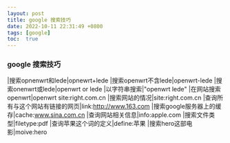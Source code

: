 ```yaml
---
layout: post
title: google 搜索技巧
date: 2022-10-11 22:31:49 +0800
tags: [google]
toc:  true
---
```


### google 搜索技巧

|搜索opnenwrt和lede|opnewrt+lede
|搜索openwrt不含lede|openwrt-lede
|搜索onenwrt或lede|openwrt or lede
|以字符串搜索|"openwrt lede"
|在网站搜索openwrt|openwrt site:right.com.cn
|搜索网站的情况|site:right.com.cn
|查询所有与这个网站有链接的网页|link:http://www.163.com
|搜索google服务器上的缓存|cache:www.sina.com.cn
|查询网站相关信息|info:apple.com
|搜索文件类型|filetype:pdf
|查询苹果这个词的定义|define:苹果
|搜索hero这部电影|moive:hero
